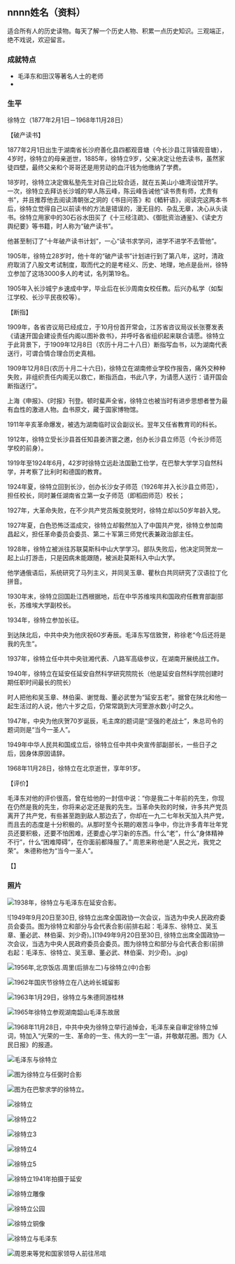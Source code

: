 ## nnnn姓名（资料）

适合所有人的历史读物。每天了解一个历史人物、积累一点历史知识。三观端正，绝不戏说，欢迎留言。  

### 成就特点

- 毛泽东和田汉等著名人士的老师
- ​


### 生平

徐特立（1877年2月1日－1968年11月28日）

【破产读书】

1877年2月1日出生于湖南省长沙府善化县四都观音塘（今长沙县江背镇观音塘），4岁时，徐特立的母亲逝世，1885年，徐特立9岁，父亲决定让他去读书，虽然家徒四壁，最终父亲和个哥哥还是用劳动的血汗钱为他缴纳了学费。

18岁时，徐特立决定做私塾先生对自己比较合适，就在五美山小塘湾设馆开学。一次，徐特立去拜访长沙城的举人陈云峰，陈云峰告诫他“读书贵有师，尤贵有书”，并且推荐他去阅读清朝张之洞的《书目问答》和《輏轩语》，阅读完这两本书后，徐特立觉得自己以前读书的方法是错误的，漫无目的、杂乱无章，决心从头读书。徐特立用家中的30石谷水田买了《十三经注疏》、《御批资治通鉴》、《读史方舆纪要》等书籍，时人称为“破产读书”。

他甚至制订了“十年破产读书计划”，一心“读书求学问，进学不进学不去管他”。



1905年，徐特立28岁时，他十年的“破产读书”计划进行到了第八年，这时，清政府取消了八股文考试制度，取而代之的是考经义、历史、地理，地点是岳州，徐特立参加了这场3000多人的考试，名列第19名。

1905年入长沙城宁乡速成中学，毕业后在长沙周南女校任教。后兴办私学（如梨江学校、长沙平民夜校等）。

【断指】

1909年，各省咨议局已经成立，于10月份首开常会，江苏省咨议局议长张謇发表《请速开国会建设责任内阁以图补救书》，并呼吁各省组织起来联合请愿。徐特立于此背景下，于1909年12月8日（农历十月二十八日）断指写血书，以为湖南代表送行，可谓合情合理合历史真相。

1909年12月8日(农历十月二十六日)，徐特立在湖南修业学校作报告，痛外交种种失败，非组织责任内阁无以救亡，断指沥血，书此八字，为请愿人送行：请开国会断指送行”。

上海《申报》、《时报》刊登。顿时蜚声全省，徐特立也被当时有进步思想者誉为最有血性的激进人物。血书原文，藏于国家博物馆。

1911年辛亥革命爆发，被选为湖南临时议会副议长。翌年又任省教育司的科长。

1912年，徐特立受长沙县首任知县姜济寰之邀，创办长沙县立师范（今长沙师范学校的前身）。



1919年至1924年6月，42岁时徐特立远赴法国勤工俭学，在巴黎大学学习自然科学，并考察了比利时和德国的教育。

1924年夏，徐特立回到长沙，创办长沙女子师范（1926年并入长沙县立师范），担任校长，同时兼任湖南省立第一女子师范（即稻田师范）校长；



1927年，大革命失败，在不少共产党员叛变脱党时，徐特立却以50岁年龄入党。

1927年夏，白色恐怖泛滥成灾，徐特立却毅然加入了中国共产党，徐特立参加南昌起义，担任革命委员会委员、第二十军第三师党代表兼政治部主任。



1928年，徐特立被派往苏联莫斯科中山大学学习。部队失败后，他决定同贺龙一起上山打游击，只是因病未能跟随，被派赴莫斯科入中山大学。

他学通俄语后，系统研究了马列主义，并同吴玉章、瞿秋白共同研究了汉语拉丁化拼音。

1930年末，徐特立回国赴江西根据地，后在中华苏维埃共和国政府任教育部副部长，苏维埃大学副校长。 

1934年，徐特立参加长征。

到达陕北后，中共中央为他庆祝60岁寿辰。毛泽东写信致贺，称徐老“今后还将是我的先生”。

1937年，徐特立任中共中央驻湘代表、八路军高级参议，在湖南开展统战工作。

1940年，徐特立在延安任延安自然科学研究院院长（他是延安自然科学院创建时期任职时间最长的院长）

时人把他和吴玉章、林伯渠、谢觉哉、董必武誉为“延安五老”。据曾在陕北和他一起生活过的人说，他六十岁之后，仍常常跳到大河里游水数小时之久。

1947年，中央为他庆贺70岁诞辰，毛主席的题词是“坚强的老战士”，朱总司令的题词则是“当今一圣人”。

1949年中华人民共和国成立后，徐特立任中共中央宣传部副部长，一些日子之后，因身体原因请辞。

1968年11月28日，徐特立在北京逝世，享年91岁。



【评价】

毛泽东对他的评价很高，曾在给他的一封信中说：“你是我二十年前的先生，你现在仍然是我的先生，你将来必定还是我的先生。当革命失败的时候，许多共产党员离开了共产党，有些甚至跑到敌人那边去了，你却在一九二七年秋天加入共产党，而且去的态度是十分积极的。从那时至今长期的艰苦斗争中，你比许多青年壮年党员还要积极，还要不怕困难，还要虚心学习新的东西。什么“老”，什么“身体精神不行”，什么“困难障碍”，在你面前都降服了。”
周恩来称他是“人民之光，我党之荣”。
朱德称他为“当今一圣人”。

【】

### 照片

![1938年，徐特立与毛泽东在延安合影。](1938年，徐特立与毛泽东在延安合影。.jpg)

![1949年9月20日至30日, 徐特立出席全国政协一次会议，当选为中央人民政府委员会委员。图为徐特立和部分与会代表合影(前排右起：毛泽东、徐特立、吴玉章、董必武、林伯渠、刘少奇)。](1949年9月20日至30日, 徐特立出席全国政协一次会议，当选为中央人民政府委员会委员。图为徐特立和部分与会代表合影(前排右起：毛泽东、徐特立、吴玉章、董必武、林伯渠、刘少奇)。.jpg)

![1956年,北京饭店.周里(后排左二)与徐特立(中)合影](1956年,北京饭店.周里(后排左二)与徐特立(中)合影.jpeg)

![1962年国庆节徐特立在八达岭长城留影](1962年国庆节徐特立在八达岭长城留影.jpg)

![1963年1月29日，徐特立与朱德同游桂林](1963年1月29日，徐特立与朱德同游桂林.jpg)

![1965年徐特立参观湖南韶山毛泽东故居](1965年徐特立参观湖南韶山毛泽东故居.jpg)

![1968年11月28日，中共中央为徐特立举行追悼会，毛泽东亲自审定徐特立悼词，特加入“光荣的一生、革命的一生、伟大的一生”一语，并敬献花圈。图为《人民日报》的报道。](1968年11月28日，中共中央为徐特立举行追悼会，毛泽东亲自审定徐特立悼词，特加入“光荣的一生、革命的一生、伟大的一生”一语，并敬献花圈。图为《人民日报》的报道。.jpg)

![毛泽东与徐特立](毛泽东与徐特立.jpeg)

![图为徐特立与任弼时合影](图为徐特立与任弼时合影.jpg)

![图为在巴黎求学的徐特立。](图为在巴黎求学的徐特立。.jpg)

![徐特立](徐特立.jpg)

![徐特立2](徐特立2.jpg)

![徐特立3](徐特立3.jpg)

![徐特立4](徐特立4.jpg)

![徐特立5](徐特立5.jpeg)

![徐特立1941年拍摄于延安](徐特立1941年拍摄于延安.jpg)

![徐特立雕像](徐特立雕像.jpg)

![徐特立公园](徐特立公园.jpg)

![徐特立铜像](徐特立铜像.jpg)

![徐特立与毛泽东](徐特立与毛泽东.jpg)

![周恩来等党和国家领导人前往吊唁](周恩来等党和国家领导人前往吊唁.jpg)